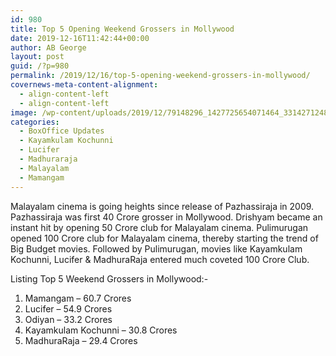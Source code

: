 ```yaml
---
id: 980
title: Top 5 Opening Weekend Grossers in Mollywood
date: 2019-12-16T11:42:44+00:00
author: AB George
layout: post
guid: /?p=980
permalink: /2019/12/16/top-5-opening-weekend-grossers-in-mollywood/
covernews-meta-content-alignment:
  - align-content-left
  - align-content-left
image: /wp-content/uploads/2019/12/79148296_1427725654071464_3314271248363552768_o-1200x1600.jpg
categories:
  - BoxOffice Updates
  - Kayamkulam Kochunni
  - Lucifer
  - Madhuraraja
  - Malayalam
  - Mamangam
---
```

 

Malayalam cinema is going heights since release of Pazhassiraja in 2009. Pazhassiraja was first 40 Crore grosser in Mollywood. Drishyam became an instant hit by opening 50 Crore club for Malayalam cinema. Pulimurugan opened 100 Crore club for Malayalam cinema, thereby starting the trend of Big Budget movies. Followed by Pulimurugan, movies like Kayamkulam Kochunni, Lucifer & MadhuraRaja entered much coveted 100 Crore Club. 

Listing Top 5 Weekend Grossers in Mollywood:-

  1. Mamangam &#8211; 60.7 Crores
  2. Lucifer &#8211; 54.9 Crores
  3. Odiyan &#8211; 33.2 Crores
  4. Kayamkulam Kochunni &#8211; 30.8 Crores
  5. MadhuraRaja &#8211; 29.4 Crores